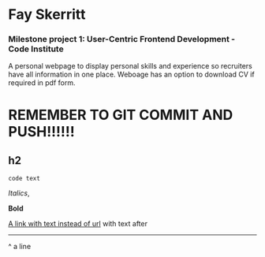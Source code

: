 
# Fay Skerritt
### Milestone project 1: User-Centric Frontend Development - Code Institute

A personal webpage to display personal skills and experience so recruiters have all information in one place. Weboage has an option to download CV if required in pdf form.

# **REMEMBER TO GIT COMMIT AND PUSH!!!!!!**

## h2


`code text`

*Italics*,
 
**Bold** 

<a href="#" target="_blank">A link with text instead of url</a> with text after

--------
^ a line


